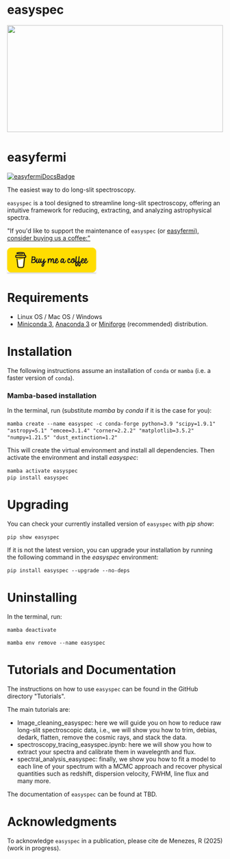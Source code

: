 # easyspec

<p align="left" width="100%">
 <img width="100%" height="250" src="https://github.com/clodoN1109/easyFermi/assets/104923248/d1a25a66-0fc6-4484-93fa-aaa8717f4276">
 <h1>easyfermi</h1>
</p>

<a href="https://easyfermi.readthedocs.io/en/latest/">
 
![easyfermiDocsBadge](https://img.shields.io/badge/docs-easyfermi-green?style=for-the-badge&logo=googledocs&logoColor=white&labelColor=gray&color=blue)

</a>


The easiest way to do long-slit spectroscopy.


`easyspec` is a tool designed to streamline long-slit spectroscopy, offering an intuitive framework for reducing, extracting, and analyzing astrophysical spectra.

"If you'd like to support the maintenance of `easyspec` (or <a href="https://github.com/ranieremenezes/easyfermi">easyfermi), consider buying us a coffee:"

<a href="https://www.buymeacoffee.com/easyfermi" target="_blank"><img src="https://github.com/ranieremenezes/ranieremenezes/blob/main/bmc-button.png" alt="Buy Me A Coffee" style="height: 58px !important;width: 208px !important;box-shadow: 0px 3px 2px 0px rgba(190, 190, 190, 0.5) !important;-webkit-box-shadow: 0px 3px 2px 0px rgba(190, 190, 190, 0.5) !important;" ></a>


# Requirements

- Linux OS / Mac OS / Windows
- [Miniconda 3](https://docs.conda.io/projects/miniconda/en/latest/),
  [Anaconda 3](https://conda.io/projects/conda/en/latest/user-guide/install/index.html) or [Miniforge](https://github.com/conda-forge/miniforge) (recommended) distribution.

# Installation

The following instructions assume an installation of `conda` or `mamba` (i.e. a faster version of `conda`).

### Mamba-based installation 

In the terminal, run (substitute *mamba* by *conda* if it is the case for you):
<pre><code>mamba create --name easyspec -c conda-forge python=3.9 "scipy=1.9.1" "astropy=5.1" "emcee=3.1.4" "corner=2.2.2" "matplotlib=3.5.2" "numpy=1.21.5" "dust_extinction=1.2" </code></pre>

This will create the virtual environment and install all dependencies. Then activate the environment and install _easyspec_:
<pre><code>mamba activate easyspec
pip install easyspec</code></pre>

# Upgrading

You can check your currently installed version of `easyspec` with _pip show_:
<pre><code>pip show easyspec</code></pre>
   
If it is not the latest version, you can upgrade your installation by running the following command in the _easyspec_ environment:
<pre><code>pip install easyspec --upgrade --no-deps</code></pre>

# Uninstalling

In the terminal, run:
<pre><code>mamba deactivate</code></pre>
<pre><code>mamba env remove --name easyspec</code></pre>

# Tutorials and Documentation

The instructions on how to use `easyspec` can be found in the GitHub directory "Tutorials".

The main tutorials are:
* Image\_cleaning\_easyspec: here we will guide you on how to reduce raw long-slit spectroscopic data, i.e., we will show you how to trim, debias, dedark, flatten, remove the cosmic rays, and stack the data.
* spectroscopy\_tracing\_easyspec.ipynb: here we will show you how to extract your spectra and calibrate them in wavelegnth and flux.
* spectral\_analysis\_easyspec: finally, we show you how to fit a model to each line of your spectrum with a MCMC approach and recover physical quantities such as redshift, dispersion velocity, FWHM, line flux and many more.


The documentation of `easyspec` can be found at TBD.


# Acknowledgments

To acknowledge `easyspec` in a publication, please cite de Menezes, R (2025) (work in progress).

